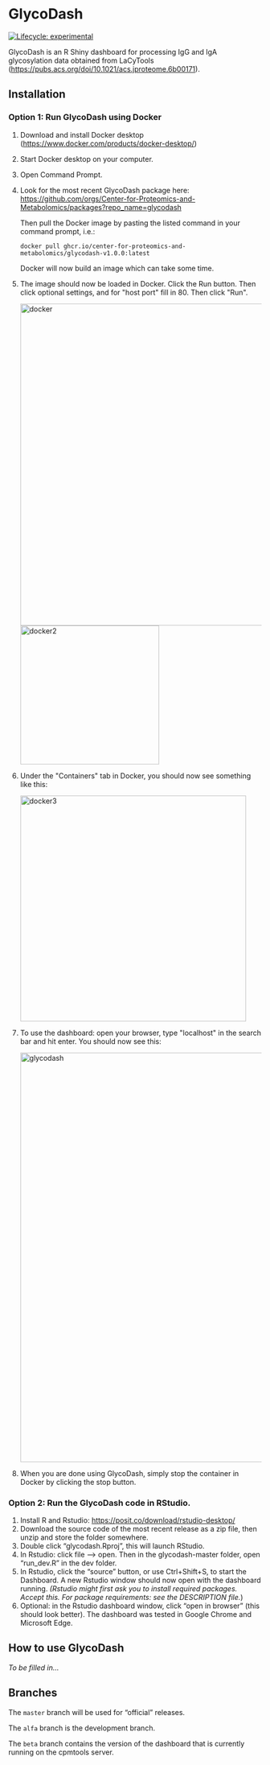 
<!-- README.md is generated from README.Rmd. Please edit that file -->

# GlycoDash

<!-- badges: start -->

[![Lifecycle:
experimental](https://img.shields.io/badge/lifecycle-experimental-orange.svg)](https://lifecycle.r-lib.org/articles/stages.html#experimental)

<!-- badges: end -->

GlycoDash is an R Shiny dashboard for processing IgG and IgA
glycosylation data obtained from LaCyTools
(<https://pubs.acs.org/doi/10.1021/acs.jproteome.6b00171>).

## Installation

### Option 1: Run GlycoDash using Docker

1. Download and install Docker desktop (https://www.docker.com/products/docker-desktop/)
2. Start Docker desktop on your computer.
3. Open Command Prompt.
4. Look for the most recent GlycoDash package here: https://github.com/orgs/Center-for-Proteomics-and-Metabolomics/packages?repo_name=glycodash

    Then pull the Docker image by pasting the listed command in your command prompt, i.e.:
   
    ```console
    docker pull ghcr.io/center-for-proteomics-and-metabolomics/glycodash-v1.0.0:latest
    ```
   Docker will now build an image which can take some time.
5. The image should now be loaded in Docker. Click the Run button. Then click optional settings, and for "host port" fill in 80. Then click "Run".

   <img width="640" alt="docker" src="https://github.com/Center-for-Proteomics-and-Metabolomics/glycodash/assets/105744767/a3ec7f36-2261-4af8-a3ba-597480cde490">
   <br />
   <img width="276" alt="docker2" src="https://github.com/Center-for-Proteomics-and-Metabolomics/glycodash/assets/105744767/8f0ef8bd-1fee-440d-92b5-316438fe8685">

6. Under the "Containers" tab in Docker, you should now see something like this:
   
   <img width="449" alt="docker3" src="https://github.com/Center-for-Proteomics-and-Metabolomics/glycodash/assets/105744767/282e7c79-739f-489a-8ecb-644a2531a595">

7. To use the dashboard: open your browser, type "localhost" in the search bar and hit enter. You should now see this:

   <img width="814" alt="glycodash" src="https://github.com/Center-for-Proteomics-and-Metabolomics/glycodash/assets/105744767/c2840219-ab01-42f4-8d1b-59a6b95cec05">

8. When you are done using GlycoDash, simply stop the container in Docker by clicking the stop button.


### Option 2: Run the GlycoDash code in RStudio.

1.  Install R and Rstudio: <https://posit.co/download/rstudio-desktop/>
2.  Download the source code of the most recent release as a zip file, then unzip and
    store the folder somewhere.
3.  Double click “glycodash.Rproj”, this will launch RStudio.
4.  In Rstudio: click file –\> open. Then in the glycodash-master
    folder, open “run_dev.R” in the dev folder.
5.  In Rstudio, click the “source” button, or use Ctrl+Shift+S, to start
    the Dashboard. A new Rstudio window should now open with the
    dashboard running. *(Rstudio might first ask you to install required
    packages. Accept this. For package requirements: see the DESCRIPTION
    file.*)
7.  Optional: in the Rstudio dashboard window, click “open in browser”
    (this should look better). The dashboard was tested in Google Chrome
    and Microsoft Edge.

## How to use GlycoDash
_To be filled in..._

## Branches

The ```master``` branch will be used for “official” releases.

The ```alfa``` branch is the development branch.

The ```beta``` branch contains the version of the dashboard that is currently
running on the cpmtools server.
